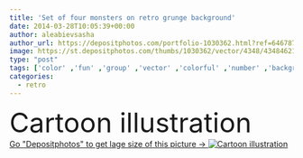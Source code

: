 ```yaml
---
title: 'Set of four monsters on retro grunge background'
date: 2014-03-28T10:05:39+00:00
author: aleabievsasha
author_url: https://depositphotos.com/portfolio-1030362.html?ref=64678756
image: https://st.depositphotos.com/thumbs/1030362/vector/4348/43484621/api_thumb_450.jpg?forcejpeg=true
type: "post"
tags: ['color' ,'fun' ,'group' ,'vector' ,'colorful' ,'number' ,'backgrounds' ,'illustration' ,'design' ,'set' ,'small' ,'isolated' ,'person' ,'art' ,'cheerful' ,'cute' ,'black' ,'silhouette' ,'style' ,'grunge' ,'old' ,'retro' ,'cartoon' ,'eyes' ,'pretty' ,'bizarre' ,'robot' ,'characters' ,'humor' ,'bacterium' ,'horror' ,'halloween' ,'four' ,'monster' ,'kind' ,'alien' ,'devil' ,'demon' ,'ghost' ,'angel' ,'caricature' ]
categories: 
  - retro
---
```

<div aling="center">
            <font size="60"> Cartoon illustration</font>   
</div>
<div>
    <a href='https://st.depositphotos.com/thumbs/1030362/vector/4348/43484621/api_thumb_450.jpg?forcejpeg=true?ref=64678756' target=_blank > Go "Depositphotos" to get lage size of this picture ->
        <img href='https://st.depositphotos.com/thumbs/1030362/vector/4348/43484621/api_thumb_450.jpg?forcejpeg=true?ref=64678756' src='https://st.depositphotos.com/1030362/4348/v/950/depositphotos_43484621-stock-illustration-set-of-four-monsters-on.jpg?forcejpeg=true' alt='Cartoon illustration' >
    </a>
</div>
